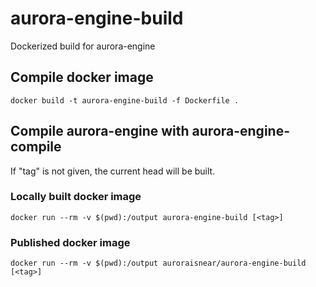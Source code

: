 # aurora-engine-build
Dockerized build for aurora-engine

## Compile docker image

`docker build -t aurora-engine-build -f Dockerfile .`

## Compile aurora-engine with aurora-engine-compile

If "tag" is not given, the current head will be built.

### Locally built docker image

`docker run --rm -v $(pwd):/output aurora-engine-build [<tag>]`

### Published docker image

`docker run --rm -v $(pwd):/output auroraisnear/aurora-engine-build [<tag>]`
